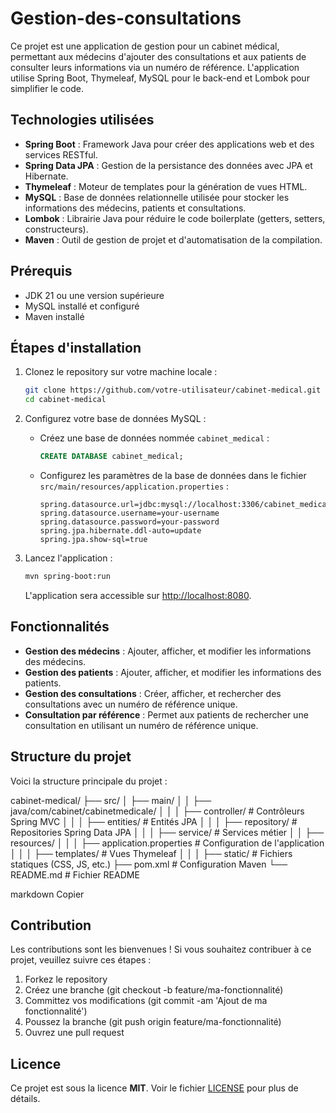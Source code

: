 # Gestion-des-consultations
Ce projet est une application de gestion pour un cabinet médical, permettant aux médecins d'ajouter des consultations et aux patients de consulter leurs informations via un numéro de référence. L'application utilise Spring Boot, Thymeleaf, MySQL pour le back-end et Lombok pour simplifier le code.

## Technologies utilisées

- **Spring Boot** : Framework Java pour créer des applications web et des services RESTful.
- **Spring Data JPA** : Gestion de la persistance des données avec JPA et Hibernate.
- **Thymeleaf** : Moteur de templates pour la génération de vues HTML.
- **MySQL** : Base de données relationnelle utilisée pour stocker les informations des médecins, patients et consultations.
- **Lombok** : Librairie Java pour réduire le code boilerplate (getters, setters, constructeurs).
- **Maven** : Outil de gestion de projet et d'automatisation de la compilation.

## Prérequis

- JDK 21 ou une version supérieure
- MySQL installé et configuré
- Maven installé

## Étapes d'installation

1. Clonez le repository sur votre machine locale :
    ```bash
    git clone https://github.com/votre-utilisateur/cabinet-medical.git
    cd cabinet-medical
    ```

2. Configurez votre base de données MySQL :
    - Créez une base de données nommée `cabinet_medical` :
      ```sql
      CREATE DATABASE cabinet_medical;
      ```
    - Configurez les paramètres de la base de données dans le fichier `src/main/resources/application.properties` :
      ```properties
      spring.datasource.url=jdbc:mysql://localhost:3306/cabinet_medical
      spring.datasource.username=your-username
      spring.datasource.password=your-password
      spring.jpa.hibernate.ddl-auto=update
      spring.jpa.show-sql=true
      ```

3. Lancez l'application :
    ```bash
    mvn spring-boot:run
    ```

   L'application sera accessible sur [http://localhost:8080](http://localhost:8080).

## Fonctionnalités

- **Gestion des médecins** : Ajouter, afficher, et modifier les informations des médecins.
- **Gestion des patients** : Ajouter, afficher, et modifier les informations des patients.
- **Gestion des consultations** : Créer, afficher, et rechercher des consultations avec un numéro de référence unique.
- **Consultation par référence** : Permet aux patients de rechercher une consultation en utilisant un numéro de référence unique.

## Structure du projet

Voici la structure principale du projet :

cabinet-medical/ ├── src/ │ ├── main/ │ │ ├── java/com/cabinet/cabinetmedicale/ │ │ │ ├── controller/ # Contrôleurs Spring MVC │ │ │ ├── entities/ # Entités JPA │ │ │ ├── repository/ # Repositories Spring Data JPA │ │ │ ├── service/ # Services métier │ │ ├── resources/ │ │ │ ├── application.properties # Configuration de l'application │ │ │ ├── templates/ # Vues Thymeleaf │ │ │ ├── static/ # Fichiers statiques (CSS, JS, etc.) ├── pom.xml # Configuration Maven └── README.md # Fichier README

markdown
Copier

## Contribution

Les contributions sont les bienvenues ! Si vous souhaitez contribuer à ce projet, veuillez suivre ces étapes :

1. Forkez le repository
2. Créez une branche (git checkout -b feature/ma-fonctionnalité)
3. Committez vos modifications (git commit -am 'Ajout de ma fonctionnalité')
4. Poussez la branche (git push origin feature/ma-fonctionnalité)
5. Ouvrez une pull request

## Licence

Ce projet est sous la licence **MIT**. Voir le fichier [LICENSE](LICENSE) pour plus de détails.
